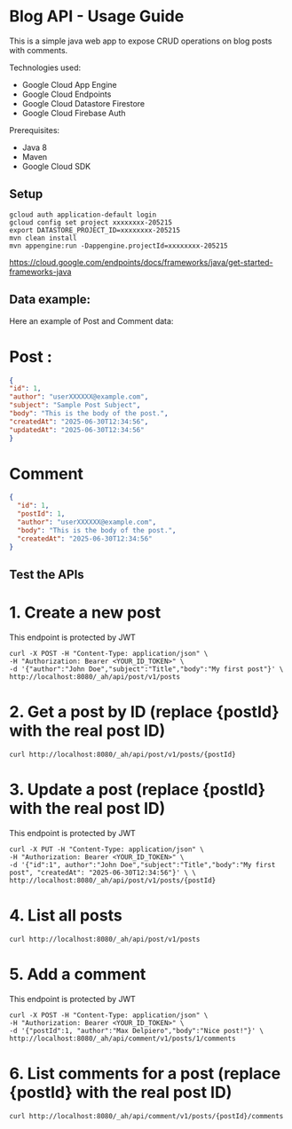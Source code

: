 # Blog API - Usage Guide

This is a simple java web app to expose CRUD operations on blog posts with comments.

Technologies used:
- Google Cloud App Engine
- Google Cloud Endpoints
- Google Cloud Datastore Firestore
- Google Cloud Firebase Auth

Prerequisites:
- Java 8
- Maven
- Google Cloud SDK

## Setup

```shell
gcloud auth application-default login
gcloud config set project xxxxxxxx-205215
export DATASTORE_PROJECT_ID=xxxxxxxx-205215
mvn clean install
mvn appengine:run -Dappengine.projectId=xxxxxxxx-205215
```

https://cloud.google.com/endpoints/docs/frameworks/java/get-started-frameworks-java

## Data example:

Here an example of Post and Comment data:

# Post :
```json
{
"id": 1,
"author": "userXXXXXX@example.com",
"subject": "Sample Post Subject",
"body": "This is the body of the post.",
"createdAt": "2025-06-30T12:34:56",
"updatedAt": "2025-06-30T12:34:56"
}
```

# Comment
```json
{
  "id": 1,
  "postId": 1,
  "author": "userXXXXXX@example.com",
  "body": "This is the body of the post.",
  "createdAt": "2025-06-30T12:34:56"
}
```


## Test the APIs

# 1. Create a new post 
This endpoint is protected by JWT
```shell
curl -X POST -H "Content-Type: application/json" \
-H "Authorization: Bearer <YOUR_ID_TOKEN>" \
-d '{"author":"John Doe","subject":"Title","body":"My first post"}' \
http://localhost:8080/_ah/api/post/v1/posts
```

# 2. Get a post by ID (replace {postId} with the real post ID)
```shell
curl http://localhost:8080/_ah/api/post/v1/posts/{postId}
```

# 3. Update a post (replace {postId} with the real post ID)
This endpoint is protected by JWT
```shell
curl -X PUT -H "Content-Type: application/json" \
-H "Authorization: Bearer <YOUR_ID_TOKEN>" \
-d '{"id":1", author":"John Doe","subject":"Title","body":"My first post", "createdAt": "2025-06-30T12:34:56"}' \ \
http://localhost:8080/_ah/api/post/v1/posts/{postId}
```

# 4. List all posts
```shell
curl http://localhost:8080/_ah/api/post/v1/posts
```

# 5. Add a comment
This endpoint is protected by JWT
```shell
curl -X POST -H "Content-Type: application/json" \
-H "Authorization: Bearer <YOUR_ID_TOKEN>" \
-d '{"postId":1, "author":"Max Delpiero","body":"Nice post!"}' \
http://localhost:8080/_ah/api/comment/v1/posts/1/comments
```

# 6. List comments for a post (replace {postId} with the real post ID)
```shell
curl http://localhost:8080/_ah/api/comment/v1/posts/{postId}/comments
```
